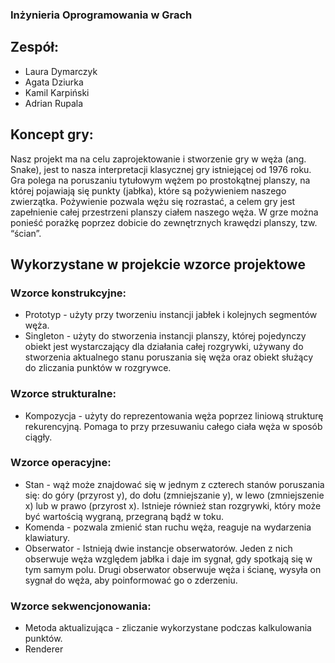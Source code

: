 
### Inżynieria Oprogramowania w Grach 

## Zespół:
- Laura Dymarczyk
- Agata Dziurka
- Kamil Karpiński
- Adrian Rupala


## Koncept gry:
Nasz projekt ma na celu zaprojektowanie i stworzenie gry w węża (ang. Snake), jest to nasza interpretacji klasycznej gry istniejącej od 1976 roku. 
Gra polega na poruszaniu tytułowym wężem po prostokątnej planszy, na której pojawiają się punkty (jabłka), które są pożywieniem naszego zwierzątka. Pożywienie pozwala wężu się rozrastać, a celem gry jest zapełnienie całej przestrzeni planszy ciałem naszego węża.
W grze można ponieść porażkę poprzez dobicie do zewnętrznych krawędzi planszy, tzw. “ścian”.

## Wykorzystane w projekcie wzorce projektowe
### Wzorce konstrukcyjne:
- Prototyp - użyty przy tworzeniu instancji jabłek i kolejnych segmentów węża.
- Singleton - użyty do stworzenia instancji planszy, której pojedynczy obiekt jest wystarczający dla działania całej rozgrywki, używany do stworzenia aktualnego stanu poruszania się węża oraz obiekt służący do zliczania punktów w rozgrywce.

### Wzorce strukturalne:
- Kompozycja - użyty do reprezentowania węża poprzez liniową strukturę rekurencyjną. Pomaga to przy przesuwaniu całego ciała węża w sposób ciągły.

### Wzorce operacyjne:
- Stan - wąż może znajdować się w jednym z czterech stanów poruszania się: do góry (przyrost y), do dołu (zmniejszanie y), w lewo (zmniejszenie x) lub w prawo (przyrost x). Istnieje również stan rozgrywki, który może być wartością wygraną, przegraną bądź w toku.
- Komenda - pozwala zmienić stan ruchu węża, reaguje na wydarzenia klawiatury.
- Obserwator - Istnieją dwie instancje obserwatorów. Jeden z nich obserwuje węża względem jabłka i daje im sygnał, gdy spotkają się w tym samym polu. Drugi obserwator obserwuje węża i ścianę, wysyła on sygnał do węża, aby poinformować go o zderzeniu.

### Wzorce sekwencjonowania:
- Metoda aktualizująca - zliczanie wykorzystane podczas kalkulowania punktów.
- Renderer

